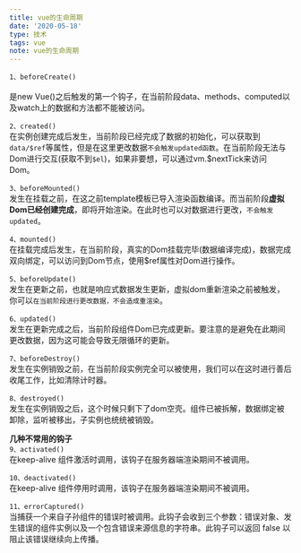 ```yaml
---
title: vue的生命周期
date: '2020-05-18'
type: 技术
tags: vue
note: vue的生命周期
---
```

          
`1、beforeCreate()` <br>       
是new Vue()之后触发的第一个钩子，在当前阶段data、methods、computed以及watch上的数据和方法都不能被访问。  

`2、created()`<br> 在实例创建完成后发生，当前阶段已经完成了数据的初始化，可以获取到`data/$ref`等属性，但是在这里更改数据`不会触发updated函数`。在当前阶段无法与Dom进行交互(获取不到`$el`)，如果非要想，可以通过vm.$nextTick来访问Dom。

`3、beforeMounted()`<br>
 发生在挂载之前，在这之前template模板已导入渲染函数编译。而当前阶段**虚拟Dom已经创建完成**，即将开始渲染。在此时也可以对数据进行更改，`不会触发updated`。

`4、mounted()`<br>
 在挂载完成后发生，在当前阶段，真实的Dom挂载完毕(数据编译完成)，数据完成双向绑定，可以访问到Dom节点，使用$ref属性对Dom进行操作。

`5、beforeUpdate()`<br>
 发生在更新之前，也就是响应式数据发生更新，虚拟dom重新渲染之前被触发，你可以`在当前阶段进行更改数据，不会造成重渲染`。

`6、updated()`<br> 
发生在更新完成之后，当前阶段组件Dom已完成更新。要注意的是避免在此期间更改数据，因为这可能会导致无限循环的更新。

`7、beforeDestroy()`<br>
 发生在实例销毁之前，在当前阶段实例完全可以被使用，我们可以在这时进行善后收尾工作，比如清除计时器。

`8、destroyed()`<br> 发生在实例销毁之后，这个时候只剩下了dom空壳。组件已被拆解，数据绑定被卸除，监听被移出，子实例也统统被销毁。

**几种不常用的钩子**    
`9、activated()`<br>
 在keep-alive 组件激活时调用，该钩子在服务器端渲染期间不被调用。

`10、deactivated()`<br>
 在keep-alive 组件停用时调用，该钩子在服务器端渲染期间不被调用。

`11、errorCaptured()`<br>
 当捕获一个来自子孙组件的错误时被调用。此钩子会收到三个参数：错误对象、发生错误的组件实例以及一个包含错误来源信息的字符串。此钩子可以返回 false 以阻止该错误继续向上传播。
